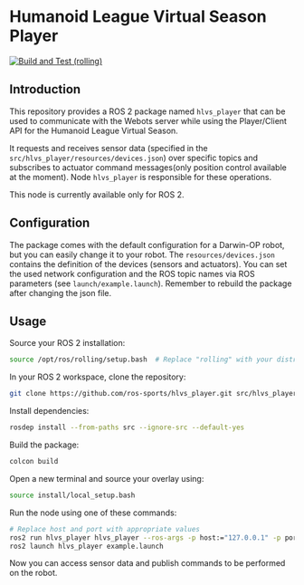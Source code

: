 # Humanoid League Virtual Season Player

[![Build and Test (rolling)](https://github.com/ros-sports/hlvs_player/actions/workflows/build_and_test_rolling.yaml/badge.svg?branch=main)](https://github.com/ros-sports/hlvs_player/actions/workflows/build_and_test_rolling.yaml?query=branch:main)

## Introduction
This repository provides a ROS 2 package named `hlvs_player` that can be used to communicate with the Webots server while using the Player/Client API for the Humanoid League Virtual Season.

It requests and receives sensor data (specified in the `src/hlvs_player/resources/devices.json`) over specific topics and subscribes to actuator command messages(only position control available at the moment). Node `hlvs_player` is responsible for these operations.

This node is currently available only for ROS 2.

## Configuration
The package comes with the default configuration for a Darwin-OP robot, but you can easily change it to your robot.
The `resources/devices.json` contains the definition of the devices (sensors and actuators).
You can set the used network configuration and the ROS topic names via ROS parameters (see `launch/example.launch`).
Remember to rebuild the package after changing the json file.

## Usage

Source your ROS 2 installation:

```sh
source /opt/ros/rolling/setup.bash  # Replace "rolling" with your distro
```

In your ROS 2 workspace, clone the repository:

```sh
git clone https://github.com/ros-sports/hlvs_player.git src/hlvs_player
```

Install dependencies:

```sh
rosdep install --from-paths src --ignore-src --default-yes
```

Build the package:

```sh
colcon build
```

Open a new terminal and source your overlay using:

```sh
source install/local_setup.bash
```

Run the node using one of these commands:

```sh
# Replace host and port with appropriate values
ros2 run hlvs_player hlvs_player --ros-args -p host:="127.0.0.1" -p port:=10001
ros2 launch hlvs_player example.launch
```

Now you can access sensor data and publish commands to be performed on the robot.
